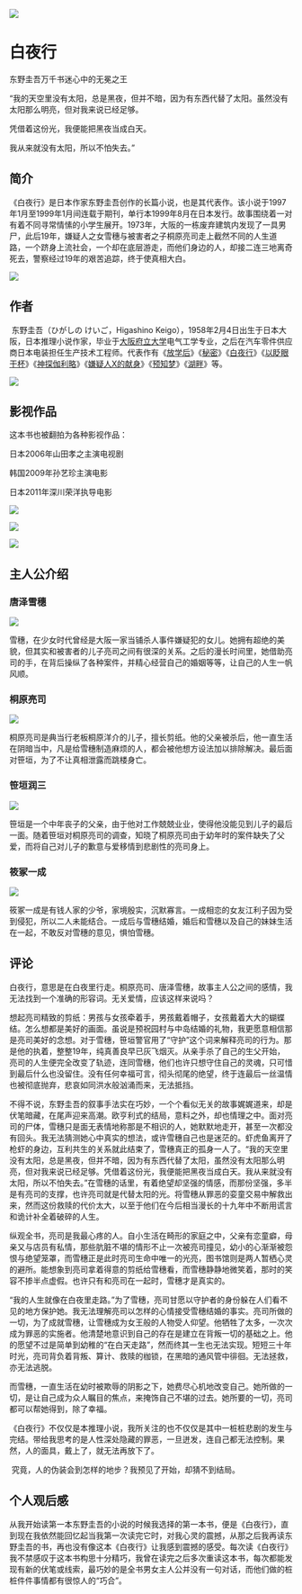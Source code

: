 ![](D:\李东标的文件夹\图片库\src=http___bkimg.cdn.bcebos.com_pic_a8ec8a13632762d01c53ae03a2ec08fa513dc619&refer=http___bkimg.cdn.bcebos.webp)

# 白夜行

东野圭吾万千书迷心中的无冕之王

“我的天空里没有太阳，总是黑夜，但并不暗，因为有东西代替了太阳。虽然没有太阳那么明亮，但对我来说已经足够。

凭借着这份光，我便能把黑夜当成白天。

我从来就没有太阳，所以不怕失去。”

## 简介

​      《白夜行》是日本作家东野圭吾创作的长篇小说，也是其代表作。该小说于1997年1月至1999年1月间连载于期刊，单行本1999年8月在日本发行。故事围绕着一对有着不同寻常情愫的小学生展开。1973年，大阪的一栋废弃建筑内发现了一具男尸，此后19年，嫌疑人之女雪穗与被害者之子桐原亮司走上截然不同的人生道路，一个跻身上流社会，一个却在底层游走，而他们身边的人，却接二连三地离奇死去，警察经过19年的艰苦追踪，终于使真相大白。

![](D:\李东标的文件夹\图片库\u=3885410632,2586422361&fm=253&fmt=auto&app=138&f=JPEG.webp)

## 作者

​        东野圭吾（ひがしの けいご，Higashino Keigo），1958年2月4日出生于日本大阪，日本推理小说作家，毕业于[大阪府立大学](https://baike.baidu.com/item/大阪府立大学/3584055?fromModule=lemma_inlink)电气工学专业，之后在汽车零件供应商日本电装担任生产技术工程师。代表作有《[放学后](https://baike.baidu.com/item/放学后/2536?fromModule=lemma_inlink)》《[秘密](https://baike.baidu.com/item/秘密/2777633?fromModule=lemma_inlink)》《[白夜行](https://baike.baidu.com/item/白夜行/8646?fromModule=lemma_inlink)》《[以眨眼干杯](https://baike.baidu.com/item/以眨眼干杯/3137319?fromModule=lemma_inlink)》《[神探伽利略](https://baike.baidu.com/item/神探伽利略/20263173?fromModule=lemma_inlink)》《[嫌疑人X的献身](https://baike.baidu.com/item/嫌疑人X的献身/2055?fromModule=lemma_inlink)》《[预知梦](https://baike.baidu.com/item/预知梦/13572821?fromModule=lemma_inlink)》《[湖畔](https://baike.baidu.com/item/湖畔/19484918?fromModule=lemma_inlink)》等。

![](D:\李东标的文件夹\图片库\src=http___5b0988e595225.cdn.sohucs.com_images_20180817_5721099d74644e56b9cf0663db050a47.jpeg&refer=http___5b0988e595225.cdn.sohucs.webp)

## 影视作品

这本书也被翻拍为各种影视作品：

日本2006年山田孝之主演电视剧

韩国2009年孙艺珍主演电影

日本2011年深川荣洋执导电影

![](D:\李东标的文件夹\图片库\新建文件夹\2.png)

![](D:\李东标的文件夹\图片库\新建文件夹\c8177f3e6709c93d132b63a79c3df8dcd0005480.png)

![](D:\李东标的文件夹\图片库\新建文件夹\1.png)

## 主人公介绍

### 唐泽雪穗

![](D:\李东标的文件夹\图片库\aa64034f78f0f736bd91a4970255b319ebc4133c.png)

​        雪穗，在少女时代曾经是大阪一家当铺杀人事件嫌疑犯的女儿。她拥有超绝的美貌，但其实和被害者的儿子亮司之间有很深的关系。之后的漫长时间里，她借助亮司的手，在背后操纵了各种案件，并精心经营自己的婚姻等等，让自己的人生一帆风顺。

### 桐原亮司

![](D:\李东标的文件夹\图片库\359b033b5bb5c9ea6715eb75dd39b6003bf3b346.png)

​        桐原亮司是典当行老板桐原洋介的儿子，擅长剪纸。他的父亲被杀后，他一直生活在阴暗当中，凡是给雪穗制造麻烦的人，都会被他想方设法加以排除解决。最后面对笹垣，为了不让真相泄露而跳楼身亡。

### 笹垣润三

![](D:\李东标的文件夹\图片库\d01373f082025aafaca4ab5df3edab64024f1a95.png)

​       笹垣是一个中年丧子的父亲，由于他对工作兢兢业业，使得他没能见到儿子的最后一面。随着笹垣对桐原亮司的调查，知晓了桐原亮司由于幼年时的案件缺失了父爱，而将自己对儿子的歉意与爱移情到悲剧性的亮司身上。

### 筱冢一成

![](D:\李东标的文件夹\图片库\ac6eddc451da81cbc998575b5a66d0160924312e.png)

​        筱冢一成是有钱人家的少爷，家境殷实，沉默寡言。一成相恋的女友江利子因为受到侵犯，所以二人未能结合。一成后与雪穗结婚，婚后和雪穗以及自己的妹妹生活在一起，不敢反对雪穗的意见，惧怕雪穗。

## 评论

​        白夜行，意思是在白夜里行走。桐原亮司、唐泽雪穗，故事主人公之间的感情，我无法找到一个准确的形容词。无关爱情，应该这样来说吗？   

​        想起亮司精致的剪纸：男孩与女孩牵着手，男孩戴着帽子，女孩戴着大大的蝴蝶结。怎么想都是美好的画面。虽说是预祝园村与中岛结婚的礼物，我更愿意相信那是亮司美好的念想。对于雪穗，笹垣警官用了“守护”这个词来解释亮司的行为。那是他的执着，整整19年，纯真善良早已灰飞烟灭。从亲手杀了自己的生父开始，亮司的人生便完全改变了轨迹，连同雪穗，他们也许只想守住自己的灵魂，只可惜到最后什么也没留住。没有任何幸福可言，彻头彻尾的绝望，终于连最后一丝温情也被彻底抛弃，悲哀如同洪水般汹涌而来，无法抵挡。

​        不得不说，东野圭吾的叙事手法实在巧妙，一个个看似无关的故事娓娓道来，却是伏笔暗藏，在尾声迎来高潮。欧亨利式的结局，意料之外，却也情理之中。面对亮司的尸体，雪穗只是面无表情地称那是不相识的人，她默默地走开，甚至一次都没有回头。我无法猜测她心中真实的想法，或许雪穗自己也是迷茫的。虾虎鱼离开了枪虾的身边，互利共生的关系就此结束了，雪穗真正的孤身一人了。“我的天空里没有太阳，总是黑夜，但并不暗，因为有东西代替了太阳，虽然没有太阳那么明亮，但对我来说已经足够。凭借着这份光，我便能把黑夜当成白天。我从来就没有太阳，所以不怕失去。”在雪穗的话里，有着绝望却坚强的情感，而那份坚强，多半是有亮司的支撑，也许亮司就是代替太阳的光。将雪穗从罪恶的娈童交易中解救出来，然而这份救赎的代价太大，以至于他们在今后相当漫长的十九年中不断用谎言和诡计补全着破碎的人生。

​        纵观全书，亮司是我最心疼的人。自小生活在畸形的家庭之中，父亲有恋童癖，母亲又与店员有私情，那些肮脏不堪的情形不止一次被亮司撞见，幼小的心渐渐被怨恨与绝望笼罩，而雪穗正是此时亮司生命中唯一的光亮，图书馆则是两人暂栖心灵的避所。能想象到亮司拿着得意的剪纸给雪穗看，而雪穗静静地微笑着，那时的笑容不掺半点虚假。也许只有和亮司在一起时，雪穗才是真实的。

​       “我的人生就像在白夜里走路。”为了雪穗，亮司甘愿以守护者的身份躲在人们看不见的地方保护她。我无法理解亮司以怎样的心情接受雪穗结婚的事实。亮司所做的一切，为了成就雪穗，让雪穗成为女王般的人物受人仰望。他牺牲了太多，一次次成为罪恶的实施者。他清楚地意识到自己的存在是建立在背叛一切的基础之上。他的愿望不过是简单到幼稚的“在白天走路”，然而终其一生也无法实现。短短三十年时光，亮司背负着背叛、算计、救赎的枷锁，在黑暗的通风管中徘徊。无法拯救，亦无法逃脱。

​        而雪穗，一直生活在幼时被欺辱的阴影之下，她费尽心机地改变自己。她所做的一切，是让自己成为众人瞩目的焦点，来掩饰自己不堪的过去。她所要的一切，亮司都可以帮她得到，除了幸福。

​      《白夜行》不仅仅是本推理小说，我所关注的也不仅仅是其中一桩桩悲剧的发生与完结。带给我思考的是人性深处隐藏的罪恶，一旦迸发，连自己都无法控制。果然，人的面具，戴上了，就无法再放下了。

​        究竟，人的伪装会到怎样的地步？我预见了开始，却猜不到结局。

## 个人观后感

​        从我开始读第一本东野圭吾的小说的时候我选择的第一本书，便是《白夜行》，直到现在我依然能回忆起当我第一次读完它时，对我心灵的震撼，从那之后我再读东野圭吾的书，再也没有像这本《白夜行》让我感到震撼的感受。每次读《白夜行》我不禁感叹于这本书构思十分精巧，我曾在读完之后多次重读这本书，每次都能发现有新的伏笔或线索，最巧妙的是全书男女主人公并没有一句对话，而他们做的桩桩件件事情都有很惊人的“巧合”。

